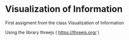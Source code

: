 # Visualization of Information

First  assigment from the class Visualization of Information

Using the library threejs ( https://threejs.org/ )
